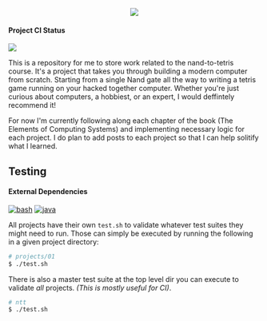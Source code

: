 <p align="center">
  <a href="https://www.flaticon.com/free-icon/old-computer_980958"><img src="https://i.imgur.com/kL1GCvPm.png"/>
  </a>

</p>

#### Project CI Status
<img src="https://circleci.com/gh/Shikkic/ntt.svg?style=svg"/>

This is a repository for me to store work related to the nand-to-tetris course. It's a project that takes you through building a modern computer from scratch. Starting from a single Nand gate all the way to writing a tetris game running on your hacked together computer. Whether you're just curious about computers, a hobbiest, or an expert, I would deffintely recommend it!

For now I'm currently following along each chapter of the book (The Elements of Computing Systems) and implementing necessary logic for each project. I do plan to add posts to each project so that I can help solitify what I learned.



## Testing

#### External Dependencies
[![bash](https://img.shields.io/badge/bash-%5E4.4-blue.svg)](https://www.gnu.org/software/bash/)
[![java](https://img.shields.io/badge/jre-%5E8.0-blue.svg)](https://www.java.com/en/download/)

All projects have their own `test.sh` to validate whatever test suites they might need to run. Those can simply be executed by running the following in a given project directory:

```bash
# projects/01
$ ./test.sh
```

There is also a master test suite at the top level dir you can execute to validate _all_ projects. _(This is mostly useful for CI)_.

```bash
# ntt
$ ./test.sh
```
